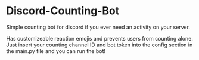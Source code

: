 # Discord-Counting-Bot

Simple counting bot for discord if you ever need an activity on your server.

Has customizeable reaction emojis and prevents users from counting alone. Just insert your counting channel ID and bot token into the config section in the main.py file and you can run the bot!

